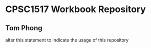 # CPSC1517 Workbook Repository

## Tom Phong

alter this statement to indicate the usage of this repository
